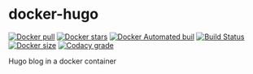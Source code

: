 # docker-hugo
[![Docker pull](https://img.shields.io/docker/pulls/nouchka/hugo)](https://hub.docker.com/r/nouchka/hugo/)
[![Docker stars](https://img.shields.io/docker/stars/nouchka/hugo)](https://hub.docker.com/r/nouchka/hugo/)
[![Docker Automated buil](https://img.shields.io/docker/automated/nouchka/hugo.svg)](https://hub.docker.com/r/nouchka/hugo/)
[![Build Status](https://img.shields.io/travis/com/nouchka/docker-hugo/master)](https://travis-ci.com/github/nouchka/docker-hugo)
[![Docker size](https://img.shields.io/docker/image-size/nouchka/hugo/latest)](https://hub.docker.com/r/nouchka/hugo/)
[![Codacy grade](https://img.shields.io/codacy/grade/48fad382608240cc9e47b2d861cc68db)](https://app.codacy.com/manual/nouchka/docker-hugo/dashboard)

Hugo blog in a docker container
